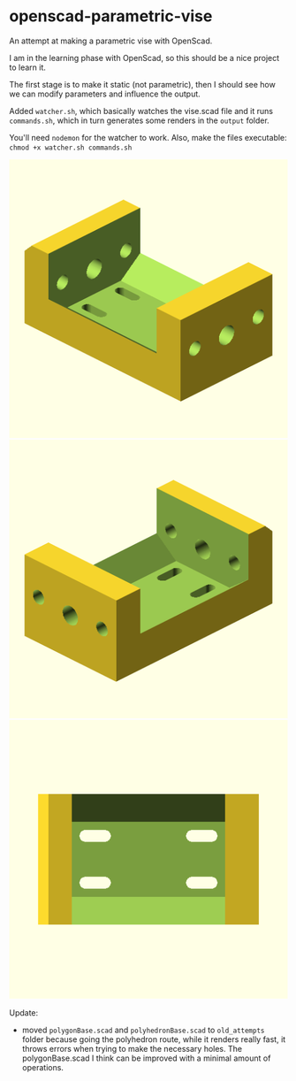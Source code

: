 # openscad-parametric-vise
An attempt at making a parametric vise with OpenScad.

I am in the learning phase with OpenScad, so this should be a nice project to learn it.

The first stage is to make it static (not parametric), then I should see how we can modify 
parameters and influence the output.

Added ``` watcher.sh ```, which basically watches the vise.scad file and it runs ``` commands.sh ```, which
in turn generates some renders in the ```output``` folder.

You'll need ``` nodemon ``` for the watcher to work. Also, make the files executable: ``` chmod +x watcher.sh commands.sh ```

![Right side view](output/polygonBase/right.png?raw=true "Right side view")
![Left side view](output/polygonBase/left.png?raw=true "Left side view")
![Top side view](output/polygonBase/top.png?raw=true "Top side view")

Update:
- moved ```polygonBase.scad``` and ```polyhedronBase.scad``` to ```old_attempts``` folder because going the polyhedron route, while it renders really fast, it throws errors when trying to make the necessary holes. The polygonBase.scad I think can be improved with a minimal amount of operations.
